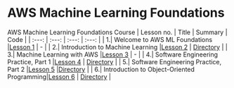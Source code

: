 # AWS Machine Learning Foundations
AWS Machine Learning Foundations Course
| Lesson no. | Title | Summary | Code |
| :---: | :---: | :---: | :---: |
| 1.| Welcome to AWS ML Foundations |[Lesson 1](https://drive.google.com/file/d/1SGj7IRN9Geg7wbUgBkmpJxS8lk3lbDE1/view?usp=sharing) | - |
| 2.| Introduction to Machine Learning |[Lesson 2](https://drive.google.com/file/d/1BSOueY-F676OTQ2bZmbDZuc1c0MmTmrh/view?usp=sharing) | [Directory](/Lesson%202) | 
| 3.| Machine Learning with AWS |[Lesson 3](https://drive.google.com/file/d/1IXONbc-VG1qp4qd0-RC-wDO6YF4-AKfT/view?usp=sharing) | - |
| 4.| Software Engineering Practice, Part 1 |[Lesson 4](https://drive.google.com/file/d/1prFO7_5AKr27dsj4W8hdjVfh1cAl4jPc/view?usp=sharing) | [Directory](/Lesson%204) |
| 5.| Software Engineering Practice, Part 2 |[Lesson 5](https://drive.google.com/file/d/1HpV5XoOtRSriY7Hr98W8asiOJXCxQsuH/view?usp=sharing) |[Directory](/Lesson%205) |
| 6.| Introduction to Object-Oriented Programming|[Lesson 6]() | [Directory](/Lesson%206) |
